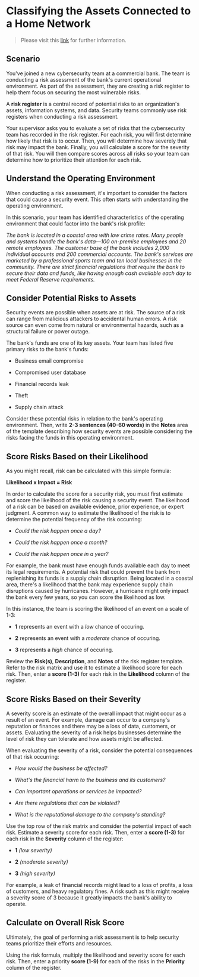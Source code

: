 # Classifying the Assets Connected to a Home Network   

> Please visit this [link](https://www.coursera.org/learn/assets-threats-and-vulnerabilities?specialization=google-cybersecurity) for further information.

## Scenario 

You've joined a new cybersecurity team at a commercial bank. The team is conducting a risk assessment of the bank's current operational environment. As part of the assessment, they are creating a risk register to help them focus on securing the most vulnerable risks.

A **risk register** is a central record of potential risks to an organization's assets, information systems, and data. Security teams commonly use risk registers when conducting a risk assessment.

Your supervisor asks you to evaluate a set of risks that the cybersecurity team has recorded in the risk register. For each risk, you will first determine how likely that risk is to occur. Then, you will determine how severely that risk may impact the bank. Finally, you will calculate a score for the severity of that risk. You will then compare scores across all risks so your team can determine how to prioritize their attention for each risk.

## Understand the Operating Environment

When conducting a risk assessment, it's important to consider the factors that could cause a security event. This often starts with understanding the operating environment.

In this scenario, your team has identified characteristics of the operating environment that could factor into the bank's risk profile:

*The bank is located in a coastal area with low crime rates. Many people and systems handle the bank's data—100 on-premise employees and 20 remote employees. The customer base of the bank includes 2,000 individual accounts and 200 commercial accounts. The bank's services are marketed by a professional sports team and ten local businesses in the community. There are strict financial regulations that require the bank to secure their data and funds, like having enough cash available each day to meet Federal Reserve requirements.*

##  Consider Potential Risks to Assets

Security events are possible when assets are at risk. The source of a risk can range from malicious attackers to accidental human errors. A risk source can even come from natural or environmental hazards, such as a structural failure or power outage.

The bank's funds are one of its key assets. Your team has listed five primary risks to the bank's funds:

* Business email compromise

* Compromised user database

* Financial records leak

* Theft

* Supply chain attack

Consider these potential risks in relation to the bank's operating environment. Then, write **2-3 sentences (40-60 words)** in the **Notes** area of the template describing how security events are possible considering the risks facing the funds in this operating environment.

## Score Risks Based on their Likelihood

As you might recall, risk can be calculated with this simple formula:

**Likelihood x Impact = Risk**

In order to calculate the score for a security risk, you must first estimate and score the likelihood of the risk causing a security event. The likelihood of a risk can be based on available evidence, prior experience, or expert judgment. A common way to estimate the likelihood of the risk is to determine the potential frequency of the risk occurring:

* *Could the risk happen once a day?*

* *Could the risk happen once a month?*

* *Could the risk happen once in a year?*

For example, the bank must have enough funds available each day to meet its legal requirements. A potential risk that could prevent the bank from replenishing its funds is a supply chain disruption. Being located in a coastal area, there's a likelihood that the bank may experience supply chain disruptions caused by hurricanes. However, a hurricane might only impact the bank every few years, so you can score the likelihood as low.

In this instance, the team is scoring the likelihood of an event on a scale of 1-3:

* **1** represents an event with a *low* chance of occuring.

* **2** represents an event with a *moderate* chance of occuring.

* **3** represents a *high* chance of occuring.

Review the **Risk(s)**, **Description**, and **Notes** of the risk register template. Refer to the risk matrix and use it to estimate a likelihood score for each risk. Then, enter a **score (1-3)** for each risk in the **Likelihood** column of the register.

##  Score Risks Based on their Severity

A severity score is an estimate of the overall impact that might occur as a result of an event. For example, damage can occur to a company's reputation or finances and there may be a loss of data, customers, or assets. Evaluating the severity of a risk helps businesses determine the level of risk they can tolerate and how assets might be affected. 

When evaluating the severity of a risk, consider the potential consequences of that risk occurring:

* *How would the business be affected?*

* *What's the financial harm to the business and its customers?*

* *Can important operations or services be impacted?*

* *Are there regulations that can be violated?*

* *What is the reputational damage to the company's standing?*

Use the top row of the risk matrix and consider the potential impact of each risk. Estimate a severity score for each risk. Then, enter a **score (1-3)** for each risk in the **Severity** column of the register:

* **1** *(low severity)*

* **2** *(moderate severity)*

* **3** *(high severity)*

For example, a leak of financial records might lead to a loss of profits, a loss of customers, and heavy regulatory fines. A risk such as this might receive a severity score of 3 because it greatly impacts the bank's ability to operate.

##  Calculate on Overall Risk Score

Ultimately, the goal of performing a risk assessment is to help security teams prioritize their efforts and resources.

Using the risk formula, multiply the likelihood and severity score for each risk. Then, enter a priority **score (1-9)** for each of the risks in the **Priority** column of the register.
